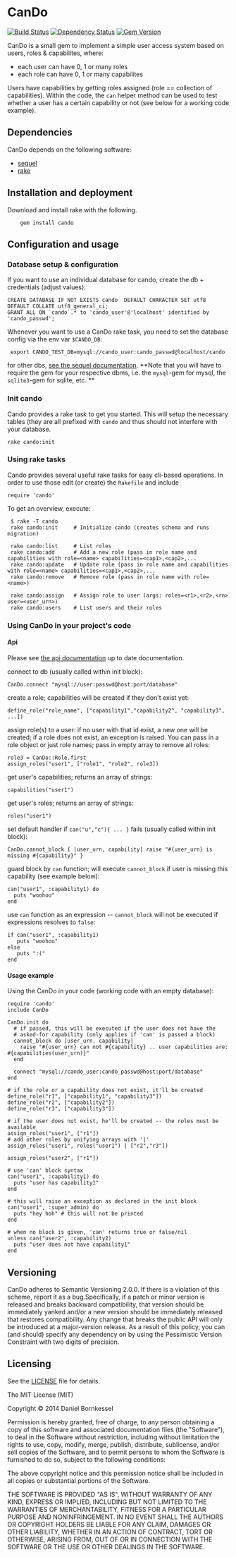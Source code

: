 # CanDo

[![Build Status](https://travis-ci.org/soundcloud/cando.svg?branch=master)](https://travis-ci.org/soundcloud/cando)
[![Dependency Status](https://gemnasium.com/soundcloud/cando.svg)](https://gemnasium.com/soundcloud/cando)
[![Gem Version](https://badge.fury.io/rb/cando.svg)](http://badge.fury.io/rb/cando)

CanDo is a small gem to implement a simple user access system based on users, roles &
capabilites, where:

  - each user can have 0, 1 or many roles
  - each role can have 0, 1 or many capabilites

Users have capabilities by getting roles assigned (role == collection of
capabilities). Within the code, the `can` helper method can be used to test
whether a user has a certain capability or not (see below for a working code example).

## Dependencies

CanDo depends on the following software:

* [sequel](http://sequel.jeremyevans.net)
* [rake](https://github.com/jimweirich/rake)


## Installation and deployment

Download and install rake with the following.

        gem install cando

## Configuration and usage

### Database setup & configuration
If you want to use an individual database for cando, create the db + credentials (adjust values):

    CREATE DATABASE IF NOT EXISTS cando  DEFAULT CHARACTER SET utf8 DEFAULT COLLATE utf8_general_ci;
    GRANT ALL ON `cando`.* to 'cando_user'@'localhost' identified by 'cando_passwd';

Whenever you want to use a CanDo rake task, you need to set the database config via the env var `$CANDO_DB`:

     export CANDO_TEST_DB=mysql://cando_user:cando_passwd@localhost/cando

for other dbs, [see the sequel
documentation](http://sequel.jeremyevans.net/rdoc/classes/Sequel.html#method-c-connect).
**Note that you will have to require the gem for your respective dbms, i.e. the
`mysql`-gem for mysql, the `sqlite3`-gem for sqlite, etc. **

### Init cando
Cando provides a rake task to get you started. This will setup the necessary
tables (they are all prefixed with `cando` and thus should not interfere with
your database.

    rake cando:init

### Using rake tasks
Cando provides several useful rake tasks for easy cli-based operations. In order
to use those edit (or create) the `Rakefile` and include

    require 'cando'

 To get an overview, execute:

     $ rake -T cando
     rake cando:init     # Initialize cando (creates schema and runs migration)

     rake cando:list     # List roles
     rake cando:add      # Add a new role (pass in role name and capabilities with role=<name> capabilities=<cap1>,<cap2>,...
     rake cando:update   # Update role (pass in role name and capabilities with role=<name> capabilities=<cap1>,<cap2>,...
     rake cando:remove   # Remove role (pass in role name with role=<name>)

     rake cando:assign   # Assign role to user (args: roles=<r1>,<r2>,<rn> user=<user_urn>)
     rake cando:users    # List users and their roles

### Using CanDo in your project's code

#### Api
Please see [the api documentation](http://rubydoc.info/gems/cando/CanDo) up to date documentation.

 connect to db (usually called within init block):

    CanDo.connect "mysql://user:passwd@host:port/database"

 create a role; capabilities will be created if they don't exist yet:

    define_role("role_name", ["capability1","capability2", "capability3", ...])

 assign role(s) to a user: if no user with that id exist, a new one will
 be created; if a role does not exist, an exception is raised. You can pass
 in a role object or just role names; pass in empty array to remove all roles:

    role3 = CanDo::Role.first
    assign_roles("user1", ["role1", "role2", role3])

 get user's capabilities; returns an array of strings:

    capabilities("user1")

 get user's roles; returns an array of strings:

    roles("user1")

 set default handler if `can("u","c"){ ... }` fails (usually called within init block):

    CanDo.cannot_block { |user_urn, capability| raise "#{user_urn} is missing #{capability}" }

 guard block by `can` function; will execute `cannot_block` if user is missing
 this capability (see example below):

    can("user1", :capability1) do
      puts "woohoo"
    end

 use `can` function as an expression -- `cannot_block` will not be executed if
 expressions resolves to `false`:

    if can("user1", :capability1)
       puts "woohoo"
    else
       puts ":("
    end

#### Usage example
Using the CanDo in your code (working code with an empty database):

    require 'cando'
    include CanDo

    CanDo.init do
      # if passed, this will be executed if the user does not have the
      # asked-for capability (only applies if 'can' is passed a block)
      cannot_block do |user_urn, capability|
        raise "#{user_urn} can not #{capability} .. user capabilities are: #{capabilities(user_urn)}"
      end

      connect "mysql://cando_user:cando_passwd@host:port/database"
    end

    # if the role or a capability does not exist, it'll be created
    define_role("r1", ["capability1", "capability3"])
    define_role("r2", ["capability2"])
    define_role("r3", ["capability3"])

    # if the user does not exist, he'll be created -- the roles must be available
    assign_roles("user1", ["r1"])
    # add other roles by unifying arrays with '|'
    assign_roles("user1", roles("user1") | ["r2","r3"])

    assign_roles("user2", ["r1"])

    # use 'can' block syntax
    can("user1", :capability1) do
      puts "user has capability1"
    end

    # this will raise an exception as declared in the init block
    can("user1", :super_admin) do
      puts "hey hoh" # this will not be printed
    end

    # when no block is given, 'can' returns true or false/nil
    unless can("user2", :capability2)
      puts "user does not have capability1"
    end

## Versioning
CanDo adheres to Semantic Versioning 2.0.0. If there is a violation of
this scheme, report it as a bug.Specifically, if a patch or minor version is
released and breaks backward compatibility, that version should be immediately
yanked and/or a new version should be immediately released that restores
compatibility. Any change that breaks the public API will only be introduced at
a major-version release. As a result of this policy, you can (and should)
specify any dependency on <project name> by using the Pessimistic Version
Constraint with two digits of precision.

## Licensing

See the [LICENSE](LICENSE.md) file for details.

The MIT License (MIT)

Copyright &copy; 2014 Daniel Bornkessel

Permission is hereby granted, free of charge, to any person obtaining a copy
of this software and associated documentation files (the "Software"), to deal
in the Software without restriction, including without limitation the rights
to use, copy, modify, merge, publish, distribute, sublicense, and/or sell
copies of the Software, and to permit persons to whom the Software is
furnished to do so, subject to the following conditions:

The above copyright notice and this permission notice shall be included in
all copies or substantial portions of the Software.

THE SOFTWARE IS PROVIDED "AS IS", WITHOUT WARRANTY OF ANY KIND, EXPRESS OR
IMPLIED, INCLUDING BUT NOT LIMITED TO THE WARRANTIES OF MERCHANTABILITY,
FITNESS FOR A PARTICULAR PURPOSE AND NONINFRINGEMENT. IN NO EVENT SHALL THE
AUTHORS OR COPYRIGHT HOLDERS BE LIABLE FOR ANY CLAIM, DAMAGES OR OTHER
LIABILITY, WHETHER IN AN ACTION OF CONTRACT, TORT OR OTHERWISE, ARISING FROM,
OUT OF OR IN CONNECTION WITH THE SOFTWARE OR THE USE OR OTHER DEALINGS IN
THE SOFTWARE.

